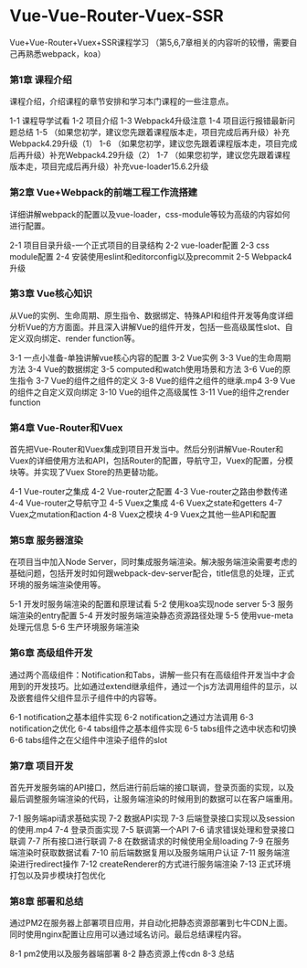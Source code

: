 # Vue-Vue-Router-Vuex-SSR
Vue+Vue-Router+Vuex+SSR课程学习
（第5,6,7章相关的内容听的较懵，需要自己再熟悉webpack，koa）
### 第1章 课程介绍
课程介绍，介绍课程的章节安排和学习本门课程的一些注意点。

 1-1 课程导学试看
 1-2 项目介绍
 1-3 Webpack4升级注意
 1-4 项目运行报错最新问题总结
 1-5 （如果您初学，建议您先跟着课程版本走，项目完成后再升级）补充Webpack4.29升级（1）
 1-6 （如果您初学，建议您先跟着课程版本走，项目完成后再升级）补充Webpack4.29升级（2）
 1-7 （如果您初学，建议您先跟着课程版本走，项目完成后再升级）补充vue-loader15.6.2升级
 
 ### 第2章 Vue+Webpack的前端工程工作流搭建
详细讲解webpack的配置以及vue-loader，css-module等较为高级的内容如何进行配置。

 2-1 项目目录升级-一个正式项目的目录结构
 2-2 vue-loader配置
 2-3 css module配置
 2-4 安装使用eslint和editorconfig以及precommit
 2-5 Webpack4升级
 
 ### 第3章 Vue核心知识
从Vue的实例、生命周期、原生指令、数据绑定、特殊API和组件开发等角度详细分析Vue的方方面面。并且深入讲解Vue的组件开发，包括一些高级属性slot、自定义双向绑定、render function等。

 3-1 一点小准备-单独讲解vue核心内容的配置
 3-2 Vue实例
 3-3 Vue的生命周期方法
 3-4 Vue的数据绑定
 3-5 computed和watch使用场景和方法
 3-6 Vue的原生指令
 3-7 Vue的组件之组件的定义
 3-8 Vue的组件之组件的继承.mp4
 3-9 Vue的组件之自定义双向绑定
 3-10 Vue的组件之高级属性
 3-11 Vue的组件之render function
 
### 第4章 Vue-Router和Vuex
首先把Vue-Router和Vuex集成到项目开发当中。然后分别讲解Vue-Router和Vuex的详细使用方法和API，包括Router的配置，导航守卫，Vuex的配置，分模块等。并实现了Vuex Store的热更替功能。

 4-1 Vue-router之集成
 4-2 Vue-router之配置
 4-3 Vue-router之路由参数传递
 4-4 Vue-router之导航守卫
 4-5 Vuex之集成
 4-6 Vuex之state和getters
 4-7 Vuex之mutation和action
 4-8 Vuex之模块
 4-9 Vuex之其他一些API和配置
 
### 第5章 服务器渲染
在项目当中加入Node Server，同时集成服务端渲染。解决服务端渲染需要考虑的基础问题，包括开发时如何跟webpack-dev-server配合，title信息的处理，正式环境的服务端渲染使用等。

 5-1 开发时服务端渲染的配置和原理试看
 5-2 使用koa实现node server
 5-3 服务端渲染的entry配置
 5-4 开发时服务端渲染静态资源路径处理
 5-5 使用vue-meta处理元信息
 5-6 生产环境服务端渲染
 
 ### 第6章 高级组件开发
通过两个高级组件：Notification和Tabs，讲解一些只有在高级组件开发当中才会用到的开发技巧。比如通过extend继承组件，通过一个js方法调用组件的显示，以及嵌套组件父组件显示子组件中的内容等。

 6-1 notification之基本组件实现
 6-2 notification之通过方法调用
 6-3 notification之优化
 6-4 tabs组件之基本组件实现
 6-5 tabs组件之选中状态和切换
 6-6 tabs组件之在父组件中渲染子组件的slot
 
### 第7章 项目开发
首先开发服务端的API接口，然后进行前后端的接口联调，登录页面的实现，以及最后调整服务端渲染的代码，让服务端渲染的时候用到的数据可以在客户端重用。

 7-1 服务端api请求基础实现
 7-2 数据API实现
 7-3 后端登录接口实现以及session的使用.mp4
 7-4 登录页面实现
 7-5 联调第一个API
 7-6 请求错误处理和登录接口联调
 7-7 所有接口进行联调
 7-8 在数据请求的时候使用全局loading
 7-9 在服务端渲染时获取数据试看
 7-10 前后端数据复用以及服务端用户认证
 7-11 服务端渲染进行redirect操作
 7-12 createRenderer的方式进行服务端渲染
 7-13 正式环境打包以及异步模块打包优化
 
### 第8章 部署和总结
通过PM2在服务器上部署项目应用，并自动化把静态资源部署到七牛CDN上面。同时使用nginx配置让应用可以通过域名访问。最后总结课程内容。

 8-1 pm2使用以及服务器端部署
 8-2 静态资源上传cdn
 8-3 总结
